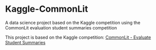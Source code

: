# Kaggle-CommonLit

A data science project based on the Kaggle competition using the CommonLit evaluation student summaries competition

This project is based on the Kaggle competition: [CommonLit - Evaluate Student Summaries](https://www.kaggle.com/competitions/commonlit-evaluate-student-summaries)
